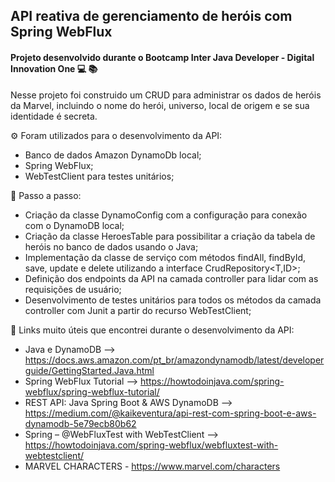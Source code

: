 ## API reativa de gerenciamento de heróis com Spring WebFlux

#### Projeto desenvolvido durante o Bootcamp Inter Java Developer - Digital Innovation One 💻 📚

Nesse projeto foi construido um CRUD para administrar os dados de heróis da Marvel, incluindo o nome do herói, universo, 
local de origem e se sua identidade é secreta.

⚙️ Foram utilizados para o desenvolvimento da API:
- Banco de dados Amazon DynamoDb local;
- Spring WebFlux;
- WebTestClient para testes unitários;

👣 Passo a passo:
- Criação da classe DynamoConfig com a configuração para conexão com o DynamoDB local;
- Criação da classe HeroesTable para possibilitar a criação da tabela de heróis no banco de dados usando o Java;
- Implementação da classe de serviço com métodos findAll, findById, save, update e delete utilizando a interface CrudRepository<T,ID>;
- Definição dos endpoints da API na camada controller para lidar com as requisições de usuário;
- Desenvolvimento de testes unitários para todos os métodos da camada controller com Junit a partir do recurso WebTestClient;

🔗 Links muito úteis que encontrei durante o desenvolvimento da API:
- Java e DynamoDB --> https://docs.aws.amazon.com/pt_br/amazondynamodb/latest/developerguide/GettingStarted.Java.html
- Spring WebFlux Tutorial --> https://howtodoinjava.com/spring-webflux/spring-webflux-tutorial/
- REST API: Java Spring Boot & AWS DynamoDB --> https://medium.com/@kaikeventura/api-rest-com-spring-boot-e-aws-dynamodb-5e79ecb80b62
- Spring – @WebFluxTest with WebTestClient --> https://howtodoinjava.com/spring-webflux/webfluxtest-with-webtestclient/
- MARVEL CHARACTERS - https://www.marvel.com/characters
